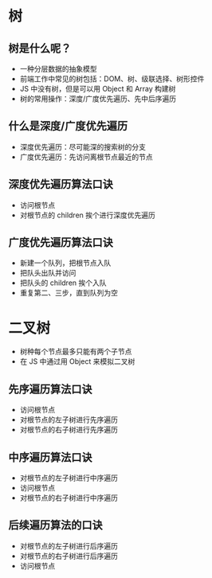 # 树

## 树是什么呢？

- 一种分层数据的抽象模型
- 前端工作中常见的树包括：DOM、树、级联选择、树形控件
- JS 中没有树，但是可以用 Object 和 Array 构建树
- 树的常用操作：深度/广度优先遍历、先中后序遍历

## 什么是深度/广度优先遍历

- 深度优先遍历：尽可能深的搜索树的分支
- 广度优先遍历：先访问离根节点最近的节点

## 深度优先遍历算法口诀

- 访问根节点
- 对根节点的 children 挨个进行深度优先遍历

## 广度优先遍历算法口诀

- 新建一个队列，把根节点入队
- 把队头出队并访问
- 把队头的 children 挨个入队
- 重复第二、三步，直到队列为空

# 二叉树

- 树种每个节点最多只能有两个子节点
- 在 JS 中通过用 Object 来模拟二叉树

## 先序遍历算法口诀

- 访问根节点
- 对根节点的左子树进行先序遍历
- 对根节点的右子树进行先序遍历

## 中序遍历算法口诀

- 对根节点的左子树进行中序遍历
- 访问根节点
- 对根节点的右子树进行中序遍历

## 后续遍历算法的口诀

- 对根节点的左子树进行后序遍历
- 对根节点的右子树进行后序遍历
- 访问根节点

